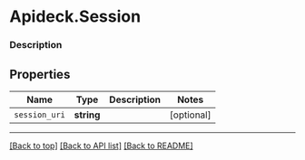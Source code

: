 # Apideck.Session

### Description

## Properties
Name | Type | Description | Notes
------------ | ------------- | ------------- | -------------
`session_uri` | **string** |  | [optional] 





---

[[Back to top]](#) [[Back to API list]](../../../../README.md#documentation-for-api-endpoints) [[Back to README]](../../../../README.md)


